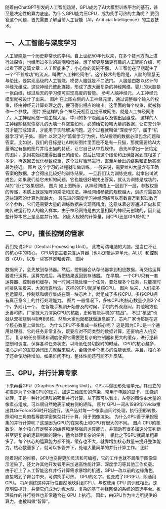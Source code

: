 随着由ChatGPT引发的人工智能热潮，GPU成为了AI大模型训练平台的基石，甚至是决定性的算力底座。为什么GPU能力压CPU，成为炙手可热的主角呢？
要回答这个问题，首先需要了解当前人工智能（AI，Artificial Intelligence）的主要技术。
## 一、人工智能与深度学习

人工智能是一个历史非常长的学科。自上世纪50年代以来，在多个技术方向上进行过探索，也经历过多次的高潮和低谷。想了解更基础更有趣的人工智能介绍，可以看下面这篇文章：人工智能来了，小心你的饭碗不保。
人工智能在早期诞生了一个“不甚成功”的流派，叫做“人工神经网络”。这个技术的思路是，人脑的智慧无与伦比，要实现高级的人工智能，模仿人脑就是不二法门。
人脑是由数以亿计的神经元组成。这些神经元彼此连接，形成了庞大而复杂的神经网络。婴儿的大脑是一张白纸，经过后天的学习便可实现高度的智能。
参考人脑神经元，人工神经元模型就被设计了出来。
图片
在上图右侧的人工神经元里，通过调整每个输入的权重，经由神经元计算处理之后，便可得出相应的输出。这里面的每个权重，就被称作一个参数。
图片
把这样的多个神经元相互连接形成网络，就是人工神经网络了。人工神经网络一般由输入层、中间的多个隐藏层以及输出层组成。
这样的人工神经网络就像婴儿的大脑一样空空如也，必须给它投喂大量的数据，让它充分学习才能形成知识，才能用于实际解决问题。这个过程就叫做“深度学习”，属于“机器学习”的子集。
图片
以常见的“监督学习”为例，给AI投喂的数据必须包含问题和答案。比如说，我们的目标是让AI判断图片里面是不是有一只猫，那就需要给AI大量确定有猫的图片并给出猫的特征，让它自己从中找规律。
首先AI拿出一张给定的图片，采用初始权重得出自己的结论。然后比较这个结论和正确答案到底相差了多少，再返回去优化参数权重，这个过程循环进行，直至AI给出的结果和正确答案最为接近。
图片
这个学习的过程就叫做训练。一般来说，需要给AI大量含有正确答案的数据，才会得出比较好的训练结果。
一旦我们认为训练完成，就拿出试试成色。如果我们给它未知的问题，它也能很好地找出答案，就认为训练是成功的，AI的“泛化”效果很好。
图片
如上图所示，从神经网络上一层到下一层，参数权重的传递，本质上就是矩阵的乘法和加法。神经网络参数的规模越大，训练时需要的这些矩阵的计算也就越大。
最先进的深度学习神经网络可以有数百万到超过数万亿个参数，它们还需要大量的训练数据来实现高精度，这意味着必须通过正向和反向传递运行惊人的输入样本。由于神经网络是由大量相同的神经元创建的，因此这些计算本质上是高度并行的。
如此大规模的计算量，用CPU还是GPU好呢？
## 二、CPU，擅长控制的管家
我们先说CPU（Central Processing Unit）。
此物可谓电脑的大脑，是当仁不让的核心中的核心。
CPU内部主要包含运算器（也叫逻辑运算单元，ALU）和控制器（CU），以及一些寄存器和缓存。
图片

数据来了，会先放到存储器。然后，控制器会从存储器拿到相应数据，再交给运算器进行运算。运算完成后，再把结果返回到存储器。
在早期，一个CPU只有一套运算器、控制器和缓存，同一时间只能处理一个任务。要处理多个任务，只能按时间排队轮着来，大家雨露均沾。这样的CPU就是单核CPU。
图片
后来，人们把多套运算器、控制器和缓存集成在同一块芯片上，就组成了多核CPU。多核CPU拥有真正意义上的并行处理能力。
图片
一般情况下，多核CPU的核心数量少则2个4个，多则几十个。
在智能手机刚开始普及的时候，手机的外观趋同，其他地方也乏善可陈，厂家就大力渲染CPU的核数，史称智能手机的“核战”。
不过“核战”也就从双核烧到4核再到8核，然后大家也就都就偃旗息鼓了。芯片厂家也都是在这个核心数量上做优化。
为什么CPU不多集成一些核心呢？
这是因为CPU是一个通用处理器。它的任务非常复杂，既要应对不同类型的数据计算，还要响应人机交互。
复杂的任务管理和调度使得它需要更复杂的控制器和更大的缓存，进行逻辑控制和调度，保存各种任务状态，以降低任务切换时的时延。
CPU的核心越多，核心之间的互联通讯压力就越来越大，会降低单个核心的性能表现。并且，核心多了还会使功耗增加，如果忙闲不均，整体性能还可能不升反降。
## 三、GPU，并行计算专家

下来再看GPU（Graphics Processing Unit）。
GPU叫做图形处理单元。其设立的初衷是为了分担CPU的压力，加速三维图形的渲染，常用于电脑的显卡。
图像的处理，正是一种针对矩阵的密集并行计算。从下图可以看出，左侧的图像由大量的像素点组成，可以很自然地表示成右侧的矩阵。
图片
GPU一词从1999年Nvidia推出其GeForce256时开始流行，该产品对每一个像素点同时处理，执行图形转换、照明和三角剪裁等数学密集型并行计算，用于图像渲染。
为什么GPU善于承担密集的并行计算呢？这是因为GPU的在架构上和CPU有很大的不同。
图片
CPU的核数少，单个核心有足够多的缓存和足够强的运算能力，并辅助有很多加速分支判断甚至更复杂的逻辑判断的硬件，适合处理复杂的任务。
相比之下GPU就简单粗暴多了，每个核心的运算能力都不强，缓存也不大，就靠增加核心数量来提升整体能力。核心数量多了，就可以多管齐下，处理大量简单的并行计算工作。
图片

随着时间的推移，GPU也变得更加灵活和可编程，它的工作也就不局限于图像显示渲染了，还允许其他开发者用来加速高性能计算、深度学习等其他工作负载。
由于赶上了人工智能这样并行计算需求暴增的机遇，GPU一改以前的边缘角色，直接站到了舞台中央，可谓炙手可热。
GPU的名字，也变成了GPGPU，即通用GPU。
将AI训练这种并行性自然地映射到GPU，与仅使用 CPU 的训练相比，速度明显提升，并使它们成为训练大型、复杂的基于神经网络的系统的首选平台。推理操作的并行特性也非常适合在 GPU 上执行。
因此，由GPU作为主力所提供的算力，也被叫做“智算”。